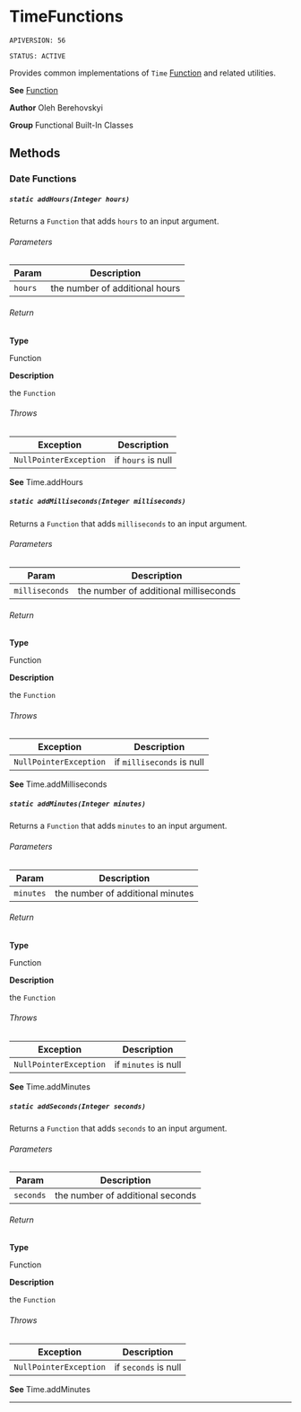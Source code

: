 # TimeFunctions

`APIVERSION: 56`

`STATUS: ACTIVE`

Provides common implementations of `Time` [Function](/docs/Functional-Abstract-Classes/Function.md) and related utilities.


**See** [Function](/docs/Functional-Abstract-Classes/Function.md)


**Author** Oleh Berehovskyi


**Group** Functional Built-In Classes

## Methods
### Date Functions
##### `static addHours(Integer hours)`

Returns a `Function` that adds `hours` to an input argument.

###### Parameters
|Param|Description|
|---|---|
|`hours`|the number of additional hours|

###### Return

**Type**

Function

**Description**

the `Function`

###### Throws
|Exception|Description|
|---|---|
|`NullPointerException`|if `hours` is null|


**See** Time.addHours

##### `static addMilliseconds(Integer milliseconds)`

Returns a `Function` that adds `milliseconds` to an input argument.

###### Parameters
|Param|Description|
|---|---|
|`milliseconds`|the number of additional milliseconds|

###### Return

**Type**

Function

**Description**

the `Function`

###### Throws
|Exception|Description|
|---|---|
|`NullPointerException`|if `milliseconds` is null|


**See** Time.addMilliseconds

##### `static addMinutes(Integer minutes)`

Returns a `Function` that adds `minutes` to an input argument.

###### Parameters
|Param|Description|
|---|---|
|`minutes`|the number of additional minutes|

###### Return

**Type**

Function

**Description**

the `Function`

###### Throws
|Exception|Description|
|---|---|
|`NullPointerException`|if `minutes` is null|


**See** Time.addMinutes

##### `static addSeconds(Integer seconds)`

Returns a `Function` that adds `seconds` to an input argument.

###### Parameters
|Param|Description|
|---|---|
|`seconds`|the number of additional seconds|

###### Return

**Type**

Function

**Description**

the `Function`

###### Throws
|Exception|Description|
|---|---|
|`NullPointerException`|if `seconds` is null|


**See** Time.addMinutes

---
